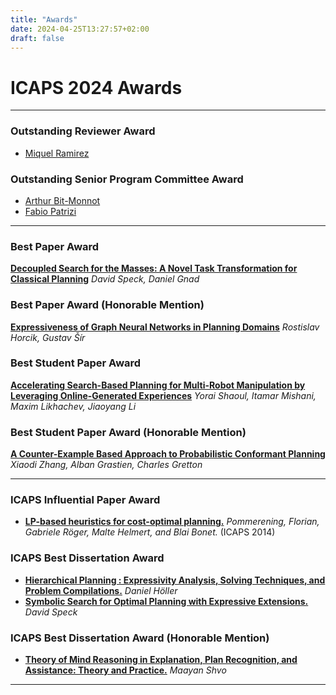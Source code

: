 ```yaml
---
title: "Awards"
date: 2024-04-25T13:27:57+02:00
draft: false
---
```


# ICAPS 2024 Awards

----

### Outstanding Reviewer Award

* [Miquel Ramirez](https://miquelramirez.github.io/)

### Outstanding Senior Program Committee Award

* [Arthur Bit-Monnot](https://homepages.laas.fr/abitmonnot/)
* [Fabio Patrizi](https://www.diag.uniroma1.it/patrizi/)

----

### Best Paper Award

[**Decoupled Search for the Masses: A Novel Task Transformation for Classical Planning**](https://openreview.net/forum?id=sqzyJpjsha) *David Speck, Daniel Gnad*

### Best Paper Award (Honorable Mention)

[**Expressiveness of Graph Neural Networks in Planning Domains**](https://openreview.net/forum?id=pKEkSAPSGJ) *Rostislav Horcik, Gustav Šír*

### Best Student Paper Award

[**Accelerating Search-Based Planning for Multi-Robot Manipulation by Leveraging Online-Generated Experiences**](https://openreview.net/forum?id=aq8LOMsYgc) *Yorai Shaoul, Itamar Mishani, Maxim Likhachev, Jiaoyang Li*

### Best Student Paper Award (Honorable Mention)

[**A Counter-Example Based Approach to Probabilistic Conformant Planning**](https://openreview.net/forum?id=gg527bL2Oi) *Xiaodi Zhang, Alban Grastien, Charles Gretton*

----

### ICAPS Influential Paper Award

* [**LP-based heuristics for cost-optimal planning.**](https://ojs.aaai.org/index.php/ICAPS/article/view/13621) *Pommerening, Florian, Gabriele Röger, Malte Helmert, and Blai Bonet.* (ICAPS 2014)

### ICAPS Best Dissertation Award

* [**Hierarchical Planning : Expressivity Analysis, Solving Techniques, and Problem Compilations.**](https://oparu.uni-ulm.de/items/a6c64b47-76e7-4532-8179-3e215a9eac9c) *Daniel Höller*
* [**Symbolic Search for Optimal Planning with Expressive Extensions.**](https://freidok.uni-freiburg.de/data/225448) *David Speck*

### ICAPS Best Dissertation Award (Honorable Mention)

* [**Theory of Mind Reasoning in Explanation, Plan Recognition, and Assistance: Theory and Practice.**](https://tspace.library.utoronto.ca/handle/1807/128071) *Maayan Shvo*

----
